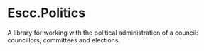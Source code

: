 Escc.Politics
=============

A library for working with the political administration of a council: councillors, committees and elections.